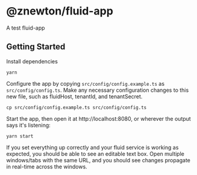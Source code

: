 # @znewton/fluid-app

A test fluid-app

## Getting Started

Install dependencies

```shell
yarn
```

Configure the app by copying `src/config/config.example.ts` as `src/config/config.ts`. Make any necessary configuration changes to this new file, such as fluidHost, tenantId, and tenantSecret.

```shell
cp src/config/config.example.ts src/config/config.ts
```

Start the app, then open it at http://localhost:8080, or wherever the output says it's listening:

```shell
yarn start
```

If you set everything up correctly and your fluid service is working as expected, you should be able to see an editable text box.
Open multiple windows/tabs with the same URL, and you should see changes propagate in real-time across the windows.
